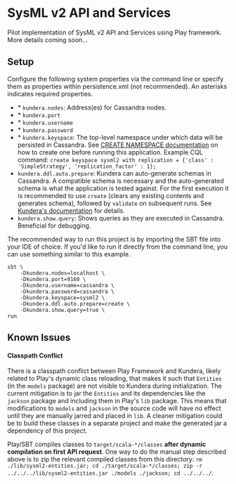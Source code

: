# SysML v2 API and Services
Pilot implementation of SysML v2 API and Services using Play framework. More details coming soon...

## Setup
Configure the following system properties via the command line or specify them as properties within persistence.xml (not recommended). An asterisks indicates required properties.

* \* `kundera.nodes`: Address(es) for Cassandra nodes.
* \* `kundera.port`
* \* `kundera.username`
* \* `kundera.password`
* \* `kundera.keyspace`: The top-level namespace under which data will be persisted in Cassandra. See [CREATE NAMESPACE documentation](https://docs.datastax.com/en/cql/3.3/cql/cql_reference/cqlCreateKeyspace.html) on how to create one before running this application. Example CQL command: `create keyspace sysml2 with replication = {'class' : 'SimpleStrategy', 'replication_factor' : 1};`
* `kundera.ddl.auto.prepare`: Kundera can auto-generate schemas in Cassandra. A compatible schema is necessary and the auto-generated schema is what the application is tested against. For the first execution it is recommended to use `create` (clears any existing contents and generates schema), followed by `validate` on subsequent runs. See [Kundera's documentation](https://github.com/Impetus/Kundera/wiki/Schema-Generation) for details.
* `kundera.show.query`: Shows queries as they are executed in Cassandra. Beneficial for debugging.

The recommended way to run this project is by importing the SBT file into your IDE of choice. If you'd like to run it directly from the command line, you can use something similar to this example.

```
sbt \
    -Dkundera.nodes=localhost \
    -Dkundera.port=9160 \
    -Dkundera.username=cassandra \
    -Dkundera.password=cassandra \
    -Dkundera.keyspace=sysml2 \
    -Dkundera.ddl.auto.prepare=create \
    -Dkundera.show.query=true \
run
```

## Known Issues

#### Classpath Conflict
There is a classpath conflict between Play Framework and Kundera, likely related to Play's dynamic class reloading, that makes it such that `Entities` (in the `models` package) are not visible to Kundera during initialization. The current mitigation is to jar the `Entities` and its dependencies like the `jackson` package and including them in Play's `lib` package. This means that modifications to `models` and `jackson` in the source code will have no effect until they are manually jarred and placed in `lib`. A cleaner mitigation could be to build these classes in a separate project and make the generated jar a dependency of this project.

Play/SBT compiles classes to `target/scala-*/classes` **after dynamic compilation on first API request**. One way to do the manual step described above is to zip the relevant compiled classes from this directory: `rm ./lib/sysml2-entities.jar; cd ./target/scala-*/classes; zip -r ../../../lib/sysml2-entities.jar ./models ./jackson; cd ../../../`.